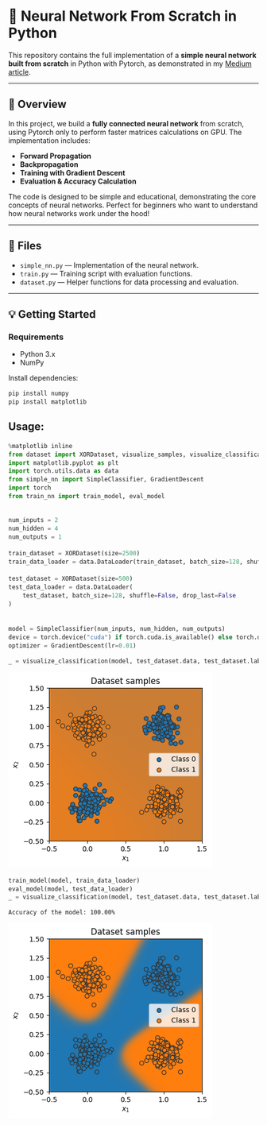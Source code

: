 # 🧠 Neural Network From Scratch in Python

This repository contains the full implementation of a **simple neural network built from scratch** in Python with Pytorch, as demonstrated in my [Medium article](<Article Link>).

---

## 📖 Overview

In this project, we build a **fully connected neural network** from scratch, using Pytorch only to perform faster matrices calculations on GPU. The implementation includes:

- **Forward Propagation**
- **Backpropagation**
- **Training with Gradient Descent**
- **Evaluation & Accuracy Calculation**

The code is designed to be simple and educational, demonstrating the core concepts of neural networks. Perfect for beginners who want to understand how neural networks work under the hood!

---

## 📂 Files

- `simple_nn.py` — Implementation of the neural network.
- `train.py` — Training script with evaluation functions.
- `dataset.py` — Helper functions for data processing and evaluation.
---

## 💡 Getting Started

### Requirements
- Python 3.x
- NumPy

Install dependencies:
```bash
pip install numpy
pip install matplotlib
```
## Usage:

```python
%matplotlib inline
from dataset import XORDataset, visualize_samples, visualize_classification
import matplotlib.pyplot as plt
import torch.utils.data as data
from simple_nn import SimpleClassifier, GradientDescent
import torch
from train_nn import train_model, eval_model
```


```python

num_inputs = 2
num_hidden = 4
num_outputs = 1

train_dataset = XORDataset(size=2500)
train_data_loader = data.DataLoader(train_dataset, batch_size=128, shuffle=True)

test_dataset = XORDataset(size=500)
test_data_loader = data.DataLoader(
    test_dataset, batch_size=128, shuffle=False, drop_last=False
)


model = SimpleClassifier(num_inputs, num_hidden, num_outputs)
device = torch.device("cuda") if torch.cuda.is_available() else torch.device
optimizer = GradientDescent(lr=0.01)
```


```python
_ = visualize_classification(model, test_dataset.data, test_dataset.label)
```


    
![png](output_2_0.png)
    



```python
train_model(model, train_data_loader)
eval_model(model, test_data_loader)
_ = visualize_classification(model, test_dataset.data, test_dataset.label)
```

    Accuracy of the model: 100.00%



    
![png](output_3_1.png)
    

